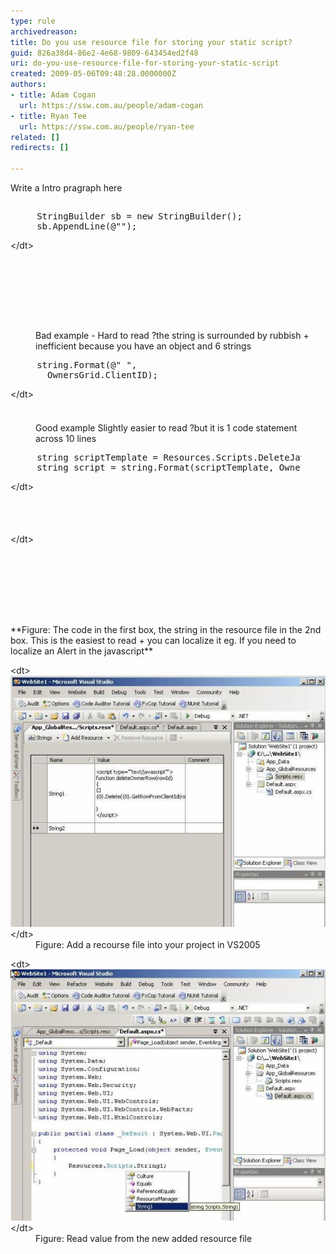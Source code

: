 ```yaml
---
type: rule
archivedreason: 
title: Do you use resource file for storing your static script?
guid: 826a38d4-86e2-4e68-9809-643454ed2f48
uri: do-you-use-resource-file-for-storing-your-static-script
created: 2009-05-06T09:48:28.0000000Z
authors:
- title: Adam Cogan
  url: https://ssw.com.au/people/adam-cogan
- title: Ryan Tee
  url: https://ssw.com.au/people/ryan-tee
related: []
redirects: []

---
```


Write a Intro pragraph here  
<!--endintro-->

##  
<dl class="badCode">    <dt style="width:92.31%;height:190px;">
    <pre>     StringBuilder sb = new StringBuilder();<br>     sb.AppendLine(@"<script type="" text/javascript""="">");<br>     sb.AppendLine(@"function deleteOwnerRow(rowId)");<br>     sb.AppendLine(@"{");<br>     sb.AppendLine(string.Format(@"{0}.Delete({0}.<br>        GetRowFromClientId(rowId));", OwnersGrid.ClientID));<br>     sb.AppendLine(@"}");<br>     sb.AppendLine(@"</script>"); </pre>
    &lt;/dt&gt;
    <dd>Bad example - Hard to read ?the string is surrounded by rubbish + inefficient because you have an object and 6 strings</dd></dl>

<dl class="goodCode">    <dt style="width:93.08%;height:100px;">
    <pre>     string.Format(@"<script type="" text/javascript""="">                  <br>       function deleteOwnerRow(rowId)                    <br>      { {0}.Delete({0}.GetRowFromClientId(rowId)); } </script> ", <br>       OwnersGrid.ClientID);                                    </pre>
    &lt;/dt&gt;
    <dd>Good example Slightly easier to read ?but it is 1 code statement across 10 lines</dd></dl><dl class="goodCode">    <dt style="width:92.33%;height:86px;">
    <pre>     string scriptTemplate = Resources.Scripts.DeleteJavascript;<br>     string script = string.Format(scriptTemplate, OwnersGrid.ClientID); </pre>
    &lt;/dt&gt;
</dt></dl><dl class="goodCode">    <dt style="width:91.4%;height:161px;">
    <pre>     <script type="" text/javascript""=""><br>     function deleteOwnerRow(rowId)<br>     {<br>            {0}.Delete({0}.GetRowFromClientId(rowId));<br>     }<br>     </script> </pre>
    &lt;/dt&gt;
</dt></dl>
**Figure: The code in the first box, the string in the resource file in the 2nd box. This is the easiest to read + you can localize it eg. If you need to localize an Alert in the javascript**
<dl class="image">    &lt;dt&gt;<img style="border-bottom:0px solid;border-left:0px solid;border-top:0px solid;border-right:0px solid;" border="0" alt="Create a Resource file" src="CreateResource_small.jpg"> &lt;/dt&gt;
    <dd>Figure: Add a recourse file into your project in VS2005</dd></dl><dl class="image">    &lt;dt&gt;<img style="border-bottom:0px solid;border-left:0px solid;border-top:0px solid;border-right:0px solid;" border="0" alt="Create a Resource file" src="ReadResource_small.jpg"> &lt;/dt&gt;
    <dd>Figure: Read value from the new added resource file</dd></dl>
